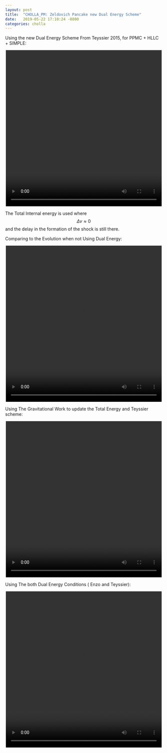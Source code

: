 ```yaml
---
layout: post
title:  "CHOLLA_PM: Zeldovich Pancake new Dual Energy Scheme"
date:   2019-05-22 17:10:24 -0800
categories: cholla
---
```



Using the new Dual Energy Scheme From Teyssier 2015, for PPMC + HLLC + SIMPLE:

<div style="text-align: center">
<video src="{{ site.url }}assets/videos/zeldovich_enzo_simple_beta.mp4" width="500" height="500" controls preload> </video>
</div>  

The Total Internal energy is used where $$\Delta v \approx 0$$ and the delay in the formation of the shock is still there.


Comparing to the Evolution when not Using Dual Energy:


<div style="text-align: center">
<video src="{{ site.url }}assets/videos/zeldovich_enzo_simple_beta_noDE.mp4" width="500" height="500" controls preload> </video>
</div>  

Using The Gravitational Work to update the Total Energy and Teyssier scheme:
  

<div style="text-align: center">
<video src="{{ site.url }}assets/videos/zeldovich_enzo_simple_beta_gravWork.mp4" width="500" height="500" controls preload> </video>
</div>    

Using The both Dual Energy Conditions ( Enzo and Teyssier):
  

<div style="text-align: center">
<video src="{{ site.url }}assets/videos/zeldovich_enzo_simple_beta_convDE.mp4" width="500" height="500" controls preload> </video>
</div>    